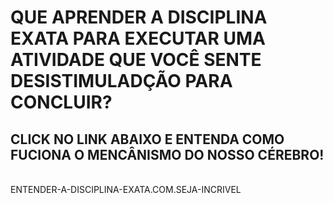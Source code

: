<h1>QUE APRENDER A DISCIPLINA EXATA PARA EXECUTAR UMA ATIVIDADE QUE VOCÊ SENTE DESISTIMULADÇÃO PARA CONCLUIR?</h1>
<p>
<H2>CLICK NO LINK ABAIXO E ENTENDA COMO FUCIONA O MENCÂNISMO DO NOSSO CÉREBRO!</H2></p>
<br>
<a>ENTENDER-A-DISCIPLINA-EXATA.COM.SEJA-INCRIVEL</a>
